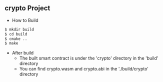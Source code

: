 crypto Project
-------------

 - How to Build 

```sh
$ mkdir build
$ cd build
$ cmake ..
$ make
```
 - After build 
   - The built smart contract is under the 'crypto' directory in the 'build' directory
   - You can find crypto.wasm and crypto.abi in the './build/crypto' directory